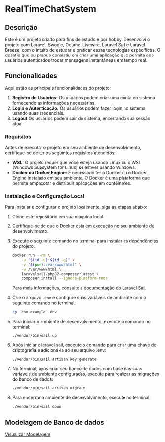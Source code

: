# RealTimeChatSystem

## Descrição

Este é um projeto criado para fins de estudo e por hobby. Desenvolvi o projeto com Laravel, Swoole, Octane, Livewire, Laravel Sail e Laravel Breeze, com o intuito de estudar e praticar essas tecnologias específicas. O desafio que eu propus consistiu em criar uma aplicação que permita aos usuários autenticados trocar mensagens instantâneas em tempo real.

<!-- ## Documentation -->

<!-- A documentação de API completa do projeto está disponível [aqui](https://exemplo.com/documentacao). -->

<!-- You can view the complete API documentation of the project after running it locally. Please run the project and access the Swagger documentation. [http://localhost/api/documentation](http://localhost/api/documentation). -->

## Funcionalidades

Aqui estão as principais funcionalidades do projeto:

1. **Registro de Usuários:** Os usuários podem criar uma conta no sistema fornecendo as informações necessárias.
2. **Login e Autenticação:** Os usuários podem fazer login no sistema usando suas credenciais.
3. **Logout** Os usuários podem sair do sistema, encerrando sua sessão atual.


<!-- ## Tecnologias Utilizadas

O projeto XYZ utiliza as seguintes tecnologias e práticas:

1. **Banco de Dados SQL:** O sistema utiliza um banco de dados SQL para armazenar informações dos usuários e outros dados relevantes.
2. **Cache Redis:** Para melhorar o desempenho, consultas frequentes são armazenadas em cache utilizando o Redis.
3. **Microserviços:** Algumas funcionalidades específicas são implementadas como microserviços independentes para garantir escalabilidade e modularidade.
4. **Framework MVC:** O projeto é construído usando um framework MVC (Model-View-Controller) para separar a lógica de negócios, a interface do usuário e a manipulação de dados.
5. **API RESTful:** A comunicação entre o frontend e o backend é realizada através de uma API RESTful, seguindo as melhores práticas de design de API.
6. **Testes Automatizados:** O projeto possui uma suíte de testes automatizados para garantir a estabilidade e a qualidade do código. -->

### Requisitos

Antes de executar o projeto em seu ambiente de desenvolvimento, certifique-se de ter os seguintes requisitos atendidos:

- **WSL:** O projeto requer que você esteja usando Linux ou o WSL (Windows Subsystem for Linux) se estiver usando Windows.
- **Docker ou Docker Engine:** É necessário ter o Docker ou o Docker Engine instalado em seu ambiente. O Docker é uma plataforma que permite empacotar e distribuir aplicações em contêineres.

### Instalação e Configuração Local

Para instalar e configurar o projeto localmente, siga as etapas abaixo:

1. Clone este repositório em sua máquina local.

2. Certifique-se de que o Docker está em execução no seu ambiente de desenvolvimento.

3. Execute o seguinte comando no terminal para instalar as dependências do projeto:
     ```bash
     docker run --rm \
         -u "$(id -u):$(id -g)" \
         -v "$(pwd):/var/www/html" \
         -w /var/www/html \
         laravelsail/php82-composer:latest \
         composer install --ignore-platform-reqs
     ```
     Para mais informações, consulte a [documentação do Laravel Sail](link_laravel_sail).

4. Crie o arquivo `.env` e configure suas variáveis de ambiente com o seguinte comando no terminal:
     ```bash
     cp .env.example .env
     ```  
5. Para iniciar o ambiente de desenvolvimento, execute o comando no terminal:
     ```bash
     ./vendor/bin/sail up
     ```  

6. Após iniciar o laravel sail, execute o comando para criar uma chave de criptografia e adicioná-la ao seu arquivo .env:
    ```    
    ./vendor/bin/sail artisan key:generate
    ```

7. No terminal, após criar seu banco de dados com base nas suas variaveis de ambiente configuradas, execute para realizar as migrações do banco de dados:
     ```bash
     ./vendor/bin/sail artisan migrate
     ```

8. Para encerrar o ambiente de desenvolvimento, execute no terminal:
     ```bash
     ./vendor/bin/sail down
     ```  

<!-- ## External Resources -->

<!-- During the development of the OpenPersonalFinanceAPI, the following external resources were used: -->

<!-- - [Biblioteca X](https://exemplo.com/biblioteca-x): Descrição da biblioteca X.
- [API de Pagamento Y](https://exemplo.com/api-pagamento-y): Integração com a API de pagamento Y para processar transações financeiras.
- [Framework Z](https://exemplo.com/framework-z): Utilização do framework Z para agilizar o desenvolvimento. -->
<!-- - [Swagger](https://swagger.io/): Swagger is used to document APIs. -->


<!-- ## Licença

O projeto XYZ é licenciado sob a Licença MIT. Consulte o arquivo [LICENSE](https://github.com/seu-usuario/projeto-xyz/blob/main/LICENSE) para obter mais informações.   -->

## Modelagem de Banco de dados

[Visualizar Modelagem](./public/tabelas.pdf)

